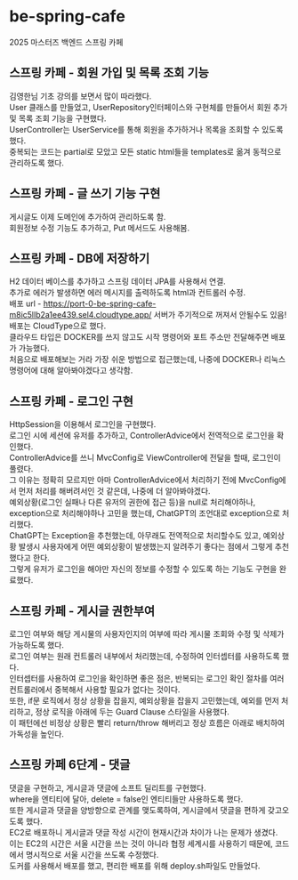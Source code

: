 # be-spring-cafe
2025 마스터즈 백엔드 스프링 카페
## 스프링 카페 - 회원 가입 및 목록 조회 기능
김영한님 기초 강의를 보면서 많이 따라했다.  
User 클래스를 만들었고, UserRepository인터페이스와 구현체를 만들어서 회원 추가 및 목록 조회 기능을 구현했다.  
UserController는 UserService를 통해 회원을 추가하거나 목록을 조회할 수 있도록 했다.  
중복되는 코드는 partial로 모았고 모든 static html들을 templates로 옮겨 동적으로 관리하도록 했다.  

## 스프링 카페 - 글 쓰기 기능 구현
게시글도 이제 도메인에 추가하여 관리하도록 함.  
회원정보 수정 기능도 추가하고, Put 메서드도 사용해봄.  

## 스프링 카페 - DB에 저장하기
H2 데이터 베이스를 추가하고 스프링 데이터 JPA를 사용해서 연결.  
추가로 에러가 발생하면 에러 메시지를 출력하도록 html과 컨트롤러 수정.  
배포 url - https://port-0-be-spring-cafe-m8ic5llb2a1ee439.sel4.cloudtype.app/
서버가 주기적으로 꺼져서 안될수도 있음!
배포는 CloudType으로 했다.  
클라우드 타입은 DOCKER를 쓰지 않고도 시작 명령어와 포트 주소만 전달해주면 배포가 가능했다.  
처음으로 배포해보는 거라 가장 쉬운 방법으로 접근했는데, 나중에 DOCKER나 리눅스 명령어에 대해 알아봐야겠다고 생각함.

## 스프링 카페 - 로그인 구현
HttpSession을 이용해서 로그인을 구현했다.  
로그인 시에 세션에 유저를 추가하고, ControllerAdvice에서 전역적으로 로그인을 확인했다.  
ControllerAdvice를 쓰니 MvcConfig로 ViewController에 전달을 할때, 로그인이 풀렸다.  
그 이유는 정확히 모르지만 아마 ControllerAdvice에서 처리하기 전에 MvcConfig에서 먼저 처리를 해버려서인 것 같은데, 나중에 더 알아봐야겠다.  
예외상황(로그인 실패나 다른 유저의 권한에 접근 등)을 null로 처리해야하나, exception으로 처리해야하나 고민을 했는데, ChatGPT의 조언대로 exception으로 처리했다.  
ChatGPT는 Exception을 추천했는데, 아무래도 전역적으로 처리할수도 있고, 예외상황 발생시 사용자에게 어떤 예외상황이 발생했는지 알려주기 좋다는 점에서 그렇게 추천했다고 한다.  
그렇게 유저가 로그인을 해야만 자신의 정보를 수정할 수 있도록 하는 기능도 구현을 완료했다.  

## 스프링 카페 - 게시글 권한부여
로그인 여부와 해당 게시물의 사용자인지의 여부에 따라 게시물 조회와 수정 및 삭제가 가능하도록 했다.  
로그인 여부는 원래 컨트롤러 내부에서 처리했는데, 수정하여 인터셉터를 사용하도록 했다.  
인터셉터를 사용하여 로그인을 확인하면 좋은 점은, 반복되는 로그인 확인 절차를 여러 컨트롤러에서 중복해서 사용할 필요가 없다는 것이다.  
또한, if문 로직에서 정상 상황을 잡을지, 예외상황을 잡을지 고민했는데, 예외를 먼저 처리하고, 정상 로직을 아래에 두는 Guard Clause 스타일을 사용했다.  
이 패턴에선 비정상 상황은 빨리 return/throw 해버리고 정상 흐름은 아래로 배치하여 가독성을 높인다.  

## 스프링 카페 6단계 - 댓글
댓글을 구현하고, 게시글과 댓글에 소프트 딜리트를 구현했다.   
where을 엔티티에 달아, delete = false인 엔티티들만 사용하도록 했다.  
또한 게시글과 댓글을 양방향으로 관계를 맺도록하여, 게시글에서 댓글을 편하게 갖고오도록 했다.  
EC2로 배포하니 게시글과 댓글 작성 시간이 현재시간과 차이가 나는 문제가 생겼다.  
이는 EC2의 시간은 서울 시간을 쓰는 것이 아니라 협정 세계시를 사용하기 때문에, 코드에서 명시적으로 서울 시간을 쓰도록 수정했다.  
도커를 사용해서 배포를 했고, 편리한 배포를 위해 deploy.sh파일도 만들었다.  

